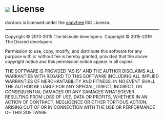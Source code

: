 # <img class="dcr-icon" src="/img/dcr-icons/Document.svg" /> License 

dcrdocs is licensed under the [copyfree](http://copyfree.org) ISC License.

---

Copyright © 2013-2015 The btcsuite developers. Copyright © 2015-2019 The Decred developers.

Permission to use, copy, modify, and distribute this software for any purpose with or without fee is hereby granted, provided that the above copyright notice and this permission notice appear in all copies.

THE SOFTWARE IS PROVIDED "AS IS" AND THE AUTHOR DISCLAIMS ALL WARRANTIES WITH REGARD TO THIS SOFTWARE INCLUDING ALL IMPLIED WARRANTIES OF MERCHANTABILITY AND FITNESS. IN NO EVENT SHALL THE AUTHOR BE LIABLE FOR ANY SPECIAL, DIRECT, INDIRECT, OR CONSEQUENTIAL DAMAGES OR ANY DAMAGES WHATSOEVER RESULTING FROM LOSS OF USE, DATA OR PROFITS, WHETHER IN AN ACTION OF CONTRACT, NEGLIGENCE OR OTHER TORTIOUS ACTION, ARISING OUT OF OR IN CONNECTION WITH THE USE OR PERFORMANCE OF THIS SOFTWARE.
